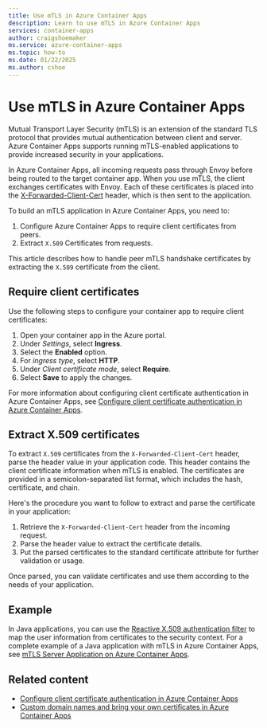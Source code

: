 ```yaml
---
title: Use mTLS in Azure Container Apps
description: Learn to use mTLS in Azure Container Apps
services: container-apps
author: craigshoemaker
ms.service: azure-container-apps
ms.topic: how-to
ms.date: 01/22/2025
ms.author: cshoe
---
```


# Use mTLS in Azure Container Apps

Mutual Transport Layer Security (mTLS) is an extension of the standard TLS protocol that provides mutual authentication between client and server. Azure Container Apps supports running mTLS-enabled applications to provide increased security in your applications.

In Azure Container Apps, all incoming requests pass through Envoy before being routed to the target container app. When you use mTLS, the client exchanges certificates with Envoy. Each of these certificates is placed into the [X-Forwarded-Client-Cert](ingress-overview.md#http-headers) header, which is then sent to the application.

To build an mTLS application in Azure Container Apps, you need to:

1. Configure Azure Container Apps to require client certificates from peers.
2. Extract `X.509` Certificates from requests.

This article describes how to handle peer mTLS handshake certificates by extracting the `X.509` certificate from the client.

## Require client certificates

Use the following steps to configure your container app to require client certificates:

1. Open your container app in the Azure portal.
1. Under *Settings*, select **Ingress**.
1. Select the **Enabled** option.
1. For *ingress type*, select **HTTP**.
1. Under *Client certificate mode*, select **Require**.
1. Select **Save** to apply the changes.

For more information about configuring client certificate authentication in Azure Container Apps, see [Configure client certificate authentication in Azure Container Apps](client-certificate-authorization.md).

## Extract X.509 certificates

To extract `X.509` certificates from the `X-Forwarded-Client-Cert` header, parse the header value in your application code. This header contains the client certificate information when mTLS is enabled. The certificates are provided in a semicolon-separated list format, which includes the hash, certificate, and chain.

Here's the procedure you want to follow to extract and parse the certificate in your application:

1. Retrieve the `X-Forwarded-Client-Cert` header from the incoming request.
1. Parse the header value to extract the certificate details.
1. Put the parsed certificates to the standard certificate attribute for further validation or usage.

Once parsed, you can validate certificates and use them according to the needs of your application.

## Example

In Java applications, you can use the [Reactive X.509 authentication filter](https://docs.spring.io/spring-security/reference/reactive/authentication/x509.html) to map the user information from certificates to the security context. For a complete example of a Java application with mTLS in Azure Container Apps, see [mTLS Server Application on Azure Container Apps](https://github.com/Azure-Samples/azure-container-apps-java-samples/tree/main/azure-container-apps-mtls-certificate-filter).

## Related content

- [Configure client certificate authentication in Azure Container Apps](client-certificate-authorization.md)
- [Custom domain names and bring your own certificates in Azure Container Apps](custom-domains-certificates.md)
